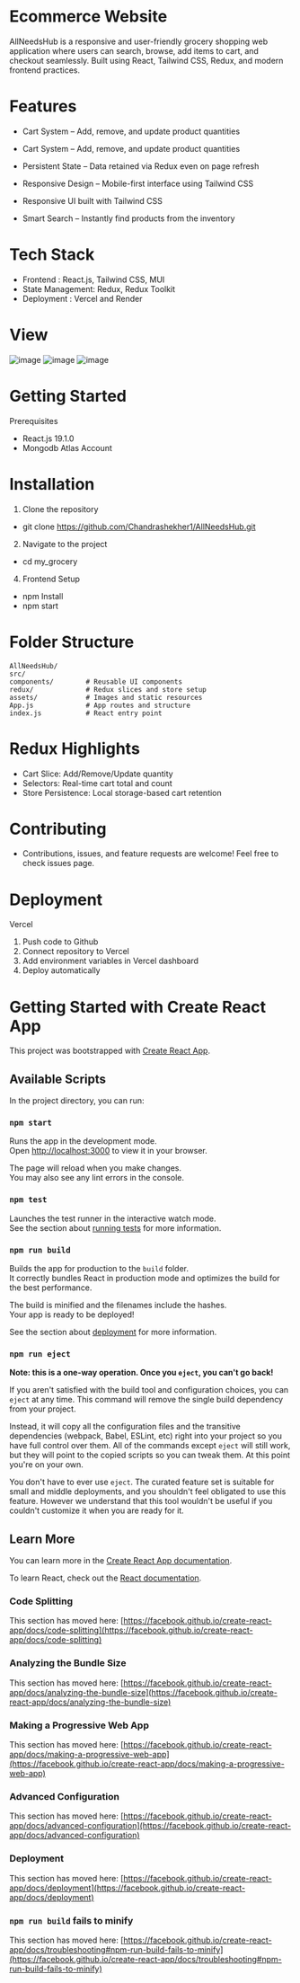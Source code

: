 
# Ecommerce Website

AllNeedsHub is a responsive and user-friendly grocery shopping web application where users can search, browse, add items to cart, and checkout seamlessly. Built using React, Tailwind CSS, Redux, and modern frontend practices.



# Features
- Cart System – Add, remove, and update product quantities

- Cart System – Add, remove, and update product quantities

- Persistent State – Data retained via Redux even on page refresh

- Responsive Design – Mobile-first interface using Tailwind CSS
- Responsive UI built with Tailwind CSS

- Smart Search – Instantly find products from the inventory


# Tech Stack
- Frontend : React.js, Tailwind CSS, MUI
- State Management: Redux, Redux Toolkit
- Deployment : Vercel and Render

# View
![image](https://github.com/user-attachments/assets/e1ba03ad-f598-4d05-993a-d08bb45e028b)
![image](https://github.com/user-attachments/assets/a96ff40b-e459-43ce-8551-aa77b6c0e54e)
![image](https://github.com/user-attachments/assets/fced8599-3247-4fe7-bf4a-1ab75b130ee9)




# Getting Started
 Prerequisites
- React.js 19.1.0
- Mongodb Atlas Account

# Installation
 
1. Clone the repository
- git clone https://github.com/Chandrashekher1/AllNeedsHub.git
2. Navigate to the project
- cd my_grocery
4. Frontend Setup
- npm Install
- npm start

# Folder Structure
    AllNeedsHub/
    src/
    components/        # Reusable UI components
    redux/             # Redux slices and store setup
    assets/            # Images and static resources
    App.js             # App routes and structure
    index.js           # React entry point

# Redux Highlights
-  Cart Slice: Add/Remove/Update quantity
- Selectors: Real-time cart total and count
- Store Persistence: Local storage-based cart retention

# Contributing
- Contributions, issues, and feature requests are welcome! Feel free to check issues page.

# Deployment
Vercel
1. Push code to Github
2. Connect repository to Vercel
3. Add environment variables in Vercel dashboard
4. Deploy automatically

# Getting Started with Create React App

This project was bootstrapped with [Create React App](https://github.com/facebook/create-react-app).

## Available Scripts

In the project directory, you can run:

### `npm start`

Runs the app in the development mode.\
Open [http://localhost:3000](http://localhost:3000) to view it in your browser.

The page will reload when you make changes.\
You may also see any lint errors in the console.

### `npm test`

Launches the test runner in the interactive watch mode.\
See the section about [running tests](https://facebook.github.io/create-react-app/docs/running-tests) for more information.

### `npm run build`

Builds the app for production to the `build` folder.\
It correctly bundles React in production mode and optimizes the build for the best performance.

The build is minified and the filenames include the hashes.\
Your app is ready to be deployed!

See the section about [deployment](https://facebook.github.io/create-react-app/docs/deployment) for more information.

### `npm run eject`

**Note: this is a one-way operation. Once you `eject`, you can't go back!**

If you aren't satisfied with the build tool and configuration choices, you can `eject` at any time. This command will remove the single build dependency from your project.

Instead, it will copy all the configuration files and the transitive dependencies (webpack, Babel, ESLint, etc) right into your project so you have full control over them. All of the commands except `eject` will still work, but they will point to the copied scripts so you can tweak them. At this point you're on your own.

You don't have to ever use `eject`. The curated feature set is suitable for small and middle deployments, and you shouldn't feel obligated to use this feature. However we understand that this tool wouldn't be useful if you couldn't customize it when you are ready for it.

## Learn More

You can learn more in the [Create React App documentation](https://facebook.github.io/create-react-app/docs/getting-started).

To learn React, check out the [React documentation](https://reactjs.org/).

### Code Splitting

This section has moved here: [https://facebook.github.io/create-react-app/docs/code-splitting](https://facebook.github.io/create-react-app/docs/code-splitting)

### Analyzing the Bundle Size

This section has moved here: [https://facebook.github.io/create-react-app/docs/analyzing-the-bundle-size](https://facebook.github.io/create-react-app/docs/analyzing-the-bundle-size)

### Making a Progressive Web App

This section has moved here: [https://facebook.github.io/create-react-app/docs/making-a-progressive-web-app](https://facebook.github.io/create-react-app/docs/making-a-progressive-web-app)

### Advanced Configuration

This section has moved here: [https://facebook.github.io/create-react-app/docs/advanced-configuration](https://facebook.github.io/create-react-app/docs/advanced-configuration)

### Deployment

This section has moved here: [https://facebook.github.io/create-react-app/docs/deployment](https://facebook.github.io/create-react-app/docs/deployment)

### `npm run build` fails to minify

This section has moved here: [https://facebook.github.io/create-react-app/docs/troubleshooting#npm-run-build-fails-to-minify](https://facebook.github.io/create-react-app/docs/troubleshooting#npm-run-build-fails-to-minify)

